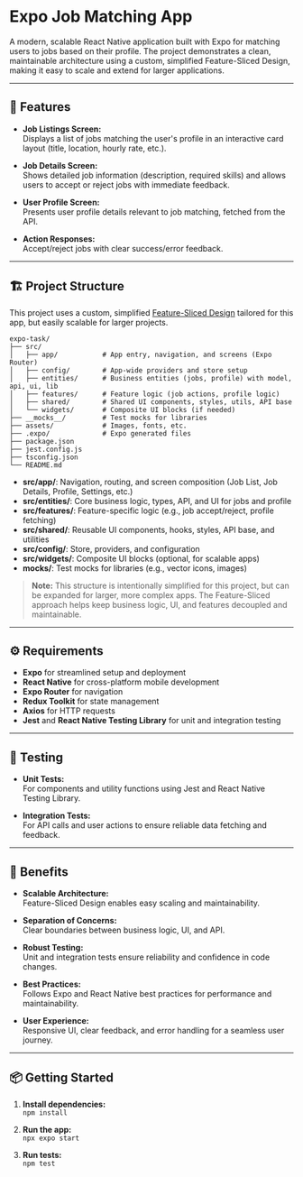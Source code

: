 # Expo Job Matching App

A modern, scalable React Native application built with Expo for matching users to jobs based on their profile. The project demonstrates a clean, maintainable architecture using a custom, simplified Feature-Sliced Design, making it easy to scale and extend for larger applications.

---

## 📱 Features

- **Job Listings Screen:**  
  Displays a list of jobs matching the user's profile in an interactive card layout (title, location, hourly rate, etc.).

- **Job Details Screen:**  
  Shows detailed job information (description, required skills) and allows users to accept or reject jobs with immediate feedback.

- **User Profile Screen:**  
  Presents user profile details relevant to job matching, fetched from the API.

- **Action Responses:**  
  Accept/reject jobs with clear success/error feedback.

---

## 🏗️ Project Structure

This project uses a custom, simplified [Feature-Sliced Design](https://feature-sliced.design/) tailored for this app, but easily scalable for larger projects.

```
expo-task/
├── src/
│   ├── app/           # App entry, navigation, and screens (Expo Router)
│   ├── config/        # App-wide providers and store setup
│   ├── entities/      # Business entities (jobs, profile) with model, api, ui, lib
│   ├── features/      # Feature logic (job actions, profile logic)
│   ├── shared/        # Shared UI components, styles, utils, API base
│   └── widgets/       # Composite UI blocks (if needed)
├── __mocks__/         # Test mocks for libraries
├── assets/            # Images, fonts, etc.
├── .expo/             # Expo generated files
├── package.json
├── jest.config.js
├── tsconfig.json
└── README.md
```

- **src/app/**: Navigation, routing, and screen composition (Job List, Job Details, Profile, Settings, etc.)
- **src/entities/**: Core business logic, types, API, and UI for jobs and profile
- **src/features/**: Feature-specific logic (e.g., job accept/reject, profile fetching)
- **src/shared/**: Reusable UI components, hooks, styles, API base, and utilities
- **src/config/**: Store, providers, and configuration
- **src/widgets/**: Composite UI blocks (optional, for scalable apps)
- **__mocks__/**: Test mocks for libraries (e.g., vector icons, images)

> **Note:** This structure is intentionally simplified for this project, but can be expanded for larger, more complex apps. The Feature-Sliced approach helps keep business logic, UI, and features decoupled and maintainable.

---

## ⚙️ Requirements

- **Expo** for streamlined setup and deployment
- **React Native** for cross-platform mobile development
- **Expo Router** for navigation
- **Redux Toolkit** for state management
- **Axios** for HTTP requests
- **Jest** and **React Native Testing Library** for unit and integration testing

---

## 🧪 Testing

- **Unit Tests:**  
  For components and utility functions using Jest and React Native Testing Library.

- **Integration Tests:**  
  For API calls and user actions to ensure reliable data fetching and feedback.

---

## 🚀 Benefits

- **Scalable Architecture:**  
  Feature-Sliced Design enables easy scaling and maintainability.

- **Separation of Concerns:**  
  Clear boundaries between business logic, UI, and API.

- **Robust Testing:**  
  Unit and integration tests ensure reliability and confidence in code changes.

- **Best Practices:**  
  Follows Expo and React Native best practices for performance and maintainability.

- **User Experience:**  
  Responsive UI, clear feedback, and error handling for a seamless user journey.

---

## 📦 Getting Started

1. **Install dependencies:**  
   `npm install`

2. **Run the app:**  
   `npx expo start`

3. **Run tests:**  
   `npm test`



